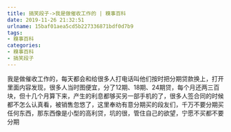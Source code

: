 ```yaml
---
title: 搞笑段子->我是做催收工作的 | 糗事百科
date: 2019-11-26 21:32:51
urlname: 15baf01aea5cd5b227336871bdf0d7b9
tags: 
- 糗事百科
categories:
- 糗事百科
- 搞笑段子
---
```

我是做催收工作的，每天都会和给很多人打电话叫他们按时把分期贷款换上，打开里面内容发现，很多人当时图便宜，分了12期、18期、24期贷，每个月还两三百块，但十几个月算下来，产生的利息都够买另一部手机的了，很多人签合同的时候都不怎么认真看，被销售忽悠了，这里奉劝有意分期买的段友们，千万不要分期买任何东西，那东西像是小型的高利贷，坑的很，管住自己的欲望，宁愿不买都不要分期


